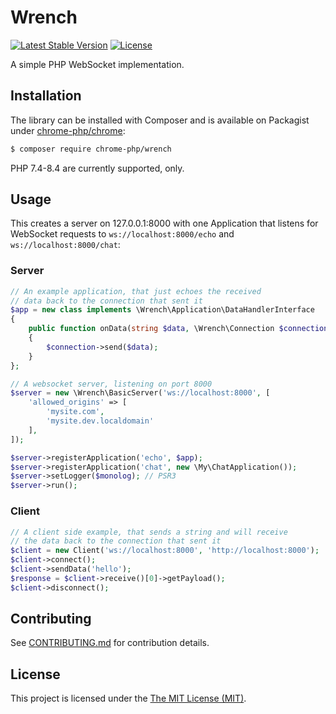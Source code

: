 # Wrench

[![Latest Stable Version](https://poser.pugx.org/chrome-php/wrench/version)](https://packagist.org/packages/chrome-php/wrench)
[![License](https://poser.pugx.org/chrome-php/wrench/license)](https://packagist.org/packages/chrome-php/wrench)

A simple PHP WebSocket implementation.


## Installation

The library can be installed with Composer and is available on Packagist under
[chrome-php/chrome](https://packagist.org/packages/chrome-php/wrench):

```bash
$ composer require chrome-php/wrench
```

PHP 7.4-8.4 are currently supported, only.


## Usage

This creates a server on 127.0.0.1:8000 with one Application that listens for
WebSocket requests to `ws://localhost:8000/echo` and `ws://localhost:8000/chat`:

### Server

```php
// An example application, that just echoes the received
// data back to the connection that sent it
$app = new class implements \Wrench\Application\DataHandlerInterface
{
    public function onData(string $data, \Wrench\Connection $connection): void
    {
        $connection->send($data);
    }
};

// A websocket server, listening on port 8000
$server = new \Wrench\BasicServer('ws://localhost:8000', [
    'allowed_origins' => [
        'mysite.com',
        'mysite.dev.localdomain'
    ],
]);

$server->registerApplication('echo', $app);
$server->registerApplication('chat', new \My\ChatApplication());
$server->setLogger($monolog); // PSR3
$server->run();
```

### Client

```php
// A client side example, that sends a string and will receive
// the data back to the connection that sent it
$client = new Client('ws://localhost:8000', 'http://localhost:8000');
$client->connect();
$client->sendData('hello');
$response = $client->receive()[0]->getPayload();
$client->disconnect();
```


## Contributing

See [CONTRIBUTING.md](.github/CONTRIBUTING.md) for contribution details.


## License

This project is licensed under the [The MIT License (MIT)](LICENSE).
